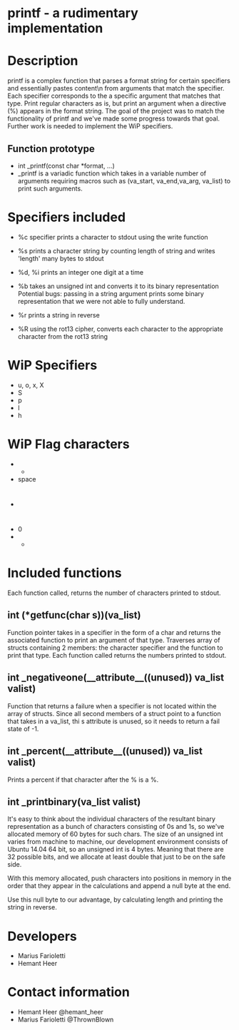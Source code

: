 # printf - a rudimentary implementation

# Description
printf is a complex function that parses a format string for certain specifiers and essentially pastes content\n
from arguments that match the specifier. Each specifier corresponds to the a specific argument that matches that type. Print regular characters as is, but print an argument when a directive (%) appears in the format string. The goal of the project was to match the functionality of printf and we've made some progress towards that goal. Further work is needed to implement the WiP specifiers.

## Function prototype
- int \_printf(const char \*format, ...)
- \_printf is a variadic function which takes in a variable number of arguments requiring macros such as (va\_start, va\_end,va\_arg, va\_list) to print such arguments. 

# Specifiers included
- %c
specifier prints a character to stdout using the write function

- %s
prints a character string by counting length of string and writes 'length' many bytes to stdout

- %d, %i
prints an integer one digit at a time

- %b
takes an unsigned int and converts it to its binary representation
Potential bugs: passing in a string argument prints some binary representation that we were not able to fully understand.

- %r
prints a string in reverse

- %R
using the rot13 cipher, converts each character to the appropriate character from the rot13 string

# WiP Specifiers 
- u, o, x, X
- S
- p
- l
- h

# WiP Flag characters 
- +
- space
- #
- 0
- -

# Included functions
Each function called, returns the number of characters printed to stdout.

## int (\*getfunc(char s))(va\_list)
Function pointer takes in a specifier in the form of a char and returns the associated function to print an argument of that type. Traverses array of structs containing 2 members: the character specifier and the function to print that type. Each function called returns the numbers printed to stdout.

## int \_negativeone(\_\_attribute\_\_((unused)) va\_list valist)
Function that returns a failure when a specifier is not located within the array of structs. Since all second members of a struct point to a function that takes in a va\_list, thi s attribute is unused, so it needs to return a fail state of -1.

## int \_percent(\_\_attribute\_\_((unused)) va\_list valist)
Prints a percent if that character after the % is a %.

## int \_printbinary(va\_list valist)
It's easy to think about the individual characters of the resultant binary representation as a bunch of characters consisting of 0s and 1s, so we've allocated memory of 60 bytes for such chars. The size of an unsigned int varies from machine to machine, our development environment consists of Ubuntu 14.04 64 bit, so an unsigned int is 4 bytes. Meaning that there are 32 possible bits, and we allocate at least double that just to be on the safe side.

With this memory allocated, push characters into positions in memory in the order that they appear in the calculations and append a null byte at the end.

Use this null byte to our advantage, by calculating length and printing the string in reverse.

# Developers
- Marius Farioletti
- Hemant Heer

# Contact information
- Hemant Heer @hemant\_heer
- Marius Farioletti @ThrownBlown


